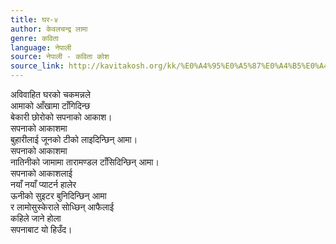 ```yaml
---
title: घर-४
author: केवलचन्द्र लामा
genre: कविता
language: नेपाली
source: नेपाली - कविता कोश
source_link: http://kavitakosh.org/kk/%E0%A4%95%E0%A5%87%E0%A4%B5%E0%A4%B2%E0%A4%9A%E0%A4%A8%E0%A5%8D%E0%A4%A6%E0%A5%8D%E0%A4%B0_%E0%A4%B2%E0%A4%BE%E0%A4%AE%E0%A4%BE
---
```


अविवाहित घरको चकमन्नले  
आमाको आँखामा टाँगिदिन्छ  
बेकारी छोरोको सपनाको आकाश।  
सपनाको आकाशमा  
बुहारीलाई जूनको टीको लाइदिन्छिन् आमा।  
सपनाको आकाशमा  
नातिनीको जामामा तारामण्डल टाँसिदिन्छिन् आमा।  
सपनाको आकाशलाई  
नयाँ नयाँ प्याटर्न हालेर  
ऊनीको सुइटर बुनिदिन्छिन् आमा  
र लामोसुस्केराले सोध्छिन् आफैलाई  
कहिले जाने होला  
सपनाबाट यो हिउँद।
